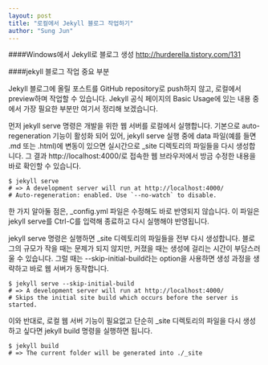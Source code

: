 ```yaml
---
layout: post
title: "로컬에서 Jekyll 블로그 작업하기"
author: "Sung Jun"
---
```


####Windows에서 Jekyll로 블로그 생성
http://hurderella.tistory.com/131





####jekyll 블로그 작업 중요 부분

Jekyll 블로그에 올릴 포스트를 GitHub repository로 push하지 않고, 로컬에서 preview하며 작업할 수 있습니다. Jekyll 공식 페이지의 Basic Usage에 있는 내용 중에서 가장 필요한 부분만 여기서 정리해 보겠습니다.

먼저 jekyll serve 명령은 개발을 위한 웹 서버를 로컬에서 실행합니다. 기본으로 auto-regeneration 기능이 활성화 되어 있어, jekyll serve 실행 중에 data 파일(예를 들면 .md 또는 .html)에 변동이 있으면 실시간으로 _site 디렉토리의 파일들을 다시 생성합니다. 그 결과 http://localhost:4000/로 접속한 웹 브라우저에서 방금 수정한 내용을 바로 확인할 수 있습니다.

```
$ jekyll serve
# => A development server will run at http://localhost:4000/
# Auto-regeneration: enabled. Use `--no-watch` to disable.
```

한 가지 알아둘 점은, _config.yml 파일은 수정해도 바로 반영되지 않습니다. 이 파일은 jekyll serve를 Ctrl-C를 입력해 종료하고 다시 실행해야 반영됩니다.

jekyll serve 명령은 실행하면 _site 디렉토리의 파일들을 전부 다시 생성합니다. 블로그의 규모가 작을 때는 문제가 되지 않지만, 커졌을 때는 생성에 걸리는 시간이 부담스러울 수 있습니다. 그럴 때는 --skip-initial-build라는 option을 사용하면 생성 과정을 생략하고 바로 웹 서버가 동작합니다.

```
$ jekyll serve --skip-initial-build
# => A development server will run at http://localhost:4000/
# Skips the initial site build which occurs before the server is started.
```

이와 반대로, 로컬 웹 서버 기능이 필요없고 단순히 _site 디렉토리의 파일을 다시 생성하고 싶다면 jekyll build 명령을 실행하면 됩니다.

```
$ jekyll build
# => The current folder will be generated into ./_site
```